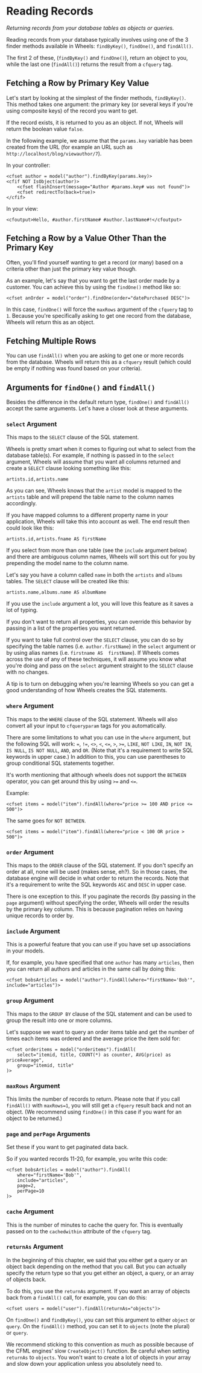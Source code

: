 # Reading Records

*Returning records from your database tables as objects or queries.*

Reading records from your database typically involves using one of the 3 finder methods available in 
Wheels: `findByKey()`, `findOne()`, and `findAll()`.

The first 2 of these, (`findByKey()` and `findOne()`), return an object to you, while the last one 
(`findAll()`) returns the result from a `cfquery` tag.

## Fetching a Row by Primary Key Value

Let's start by looking at the simplest of the finder methods, `findByKey()`. This method takes one 
argument: the primary key (or several keys if you're using composite keys) of the record you want to get.

If the record exists, it is returned to you as an object. If not, Wheels will return the boolean value 
`false`.

In the following example, we assume that the `params.key` variable has been created from the URL (for 
example an URL such as `http://localhost/blog/viewauthor/7`).

In your controller:

	<cfset author = model("author").findByKey(params.key)>
	<cfif NOT IsObject(author)>  
		<cfset flashInsert(message="Author #params.key# was not found")>
		<cfset redirectTo(back=true)>
	</cfif>

In your view:

	<cfoutput>Hello, #author.firstName# #author.lastName#!</cfoutput>

## Fetching a Row by a Value Other Than the Primary Key

Often, you'll find yourself wanting to get a record (or many) based on a criteria other than just the 
primary key value though.

As an example, let's say that you want to get the last order made by a customer. You can achieve this by 
using the `findOne()` method like so:

	<cfset anOrder = model("order").findOne(order="datePurchased DESC")>

In this case, `findOne()` will force the `maxRows` argument of the `cfquery` tag to `1`. Because you're 
specifically asking to get one record from the database, Wheels will return this as an object.

## Fetching Multiple Rows

You can use `findAll()` when you are asking to get one or more records from the database. Wheels will 
return this as a `cfquery` result (which could be empty if nothing was found based on your criteria).


## Arguments for `findOne()` and `findAll()`

Besides the difference in the default return type, `findOne()` and `findAll()` accept the same 
arguments. Let's have a closer look at these arguments.

### `select` Argument

This maps to the `SELECT` clause of the SQL statement.

Wheels is pretty smart when it comes to figuring out what to select from the database table(s). For 
example, if nothing is passed in to the `select` argument, Wheels will assume that you want all columns 
returned and create a `SELECT` clause looking something like this:

	artists.id,artists.name

As you can see, Wheels knows that the `artist` model is mapped to the `artists` table and will prepend 
the table name to the column names accordingly.

If you have mapped columns to a different property name in your application, Wheels will take this into 
account as well. The end result then could look like this:

	artists.id,artists.fname AS firstName

If you select from more than one table (see the `include` argument below) and there are ambiguous column 
names, Wheels will sort this out for you by prepending the model name to the column name.

Let's say you have a column called `name` in both the `artists` and `albums` tables. The `SELECT` clause 
will be created like this:

	artists.name,albums.name AS albumName

If you use the `include` argument a lot, you will love this feature as it saves a lot of typing.

If you don't want to return all properties, you can override this behavior by passing in a list of the 
properties you want returned.

If you want to take full control over the `SELECT` clause, you can do so by specifying the table names 
(i.e. `author.firstName`) in the `select` argument or by using alias names (i.e. `firstname AS 
firstName`). If Wheels comes across the use of any of these techniques, it will assume you know what 
you're doing and pass on the `select` argument straight to the `SELECT` clause with no changes.

A tip is to turn on debugging when you're learning Wheels so you can get a good understanding of how 
Wheels creates the SQL statements.

### `where` Argument

This maps to the `WHERE` clause of the SQL statement. Wheels will also convert all your input to 
`cfqueryparam` tags for you automatically.

There are some limitations to what you can use in the `where` argument, but the following SQL will work: 
`=`, `!=`, `<>`, `<`, `<=`, `>`, `>=`, `LIKE`, `NOT LIKE`, `IN`, `NOT IN`, `IS NULL`, `IS NOT NULL`, 
`AND`, and `OR`. (Note that it's a requirement to write SQL keywords in upper case.) In addition to 
this, you can use parentheses to group conditional SQL statements together.

It's worth mentioning that although wheels does not support the `BETWEEN` operator, you can get around 
this by using `>=` and `<=`.

Example:

	<cfset items = model("item").findAll(where="price >= 100 AND price <= 500")>

The same goes for `NOT BETWEEN`.

	<cfset items = model("item").findAll(where="price < 100 OR price > 500")>

### `order` Argument

This maps to the `ORDER` clause of the SQL statement. If you don't specify an order at all, none will be 
used (makes sense, eh?). So in those cases, the database engine will decide in what order to return the 
records. Note that it's a requirement to write the SQL keywords `ASC` and `DESC` in upper case.

There is one exception to this. If you paginate the records (by passing in the `page` argument) without 
specifying the order, Wheels will order the results by the primary key column. This is because 
pagination relies on having unique records to order by.

### `include` Argument

This is a powerful feature that you can use if you have set up associations in your models.

If, for example, you have specified that one `author` has many `articles`, then you can return all 
authors and articles in the same call by doing this:

	<cfset bobsArticles = model("author").findAll(where="firstName='Bob'", include="articles")>

### `group` Argument

This maps to the `GROUP BY` clause of the SQL statement and can be used to group the result into one or 
more columns.

Let's suppose we want to query an order items table and get the number of times each items was ordered 
and the average price the item sold for:

	<cfset orderitems = model("orderitems").findAll(
		select="itemid, title, COUNT(*) as counter, AVG(price) as priceAverage",
		group="itemid, title"
	)>

### `maxRows` Argument

This limits the number of records to return. Please note that if you call `findAll()` with `maxRows=1`, 
you will still get a `cfquery` result back and not an object. (We recommend using `findOne()` in this 
case if you want for an object to be returned.)

### `page` and `perPage` Arguments

Set these if you want to get paginated data back.

So if you wanted records 11-20, for example, you write this code:

	<cfset bobsArticles = model("author").findAll(
		where="firstName='Bob'",
		include="articles",
		page=2,
		perPage=10
	)>

### `cache` Argument

This is the number of minutes to cache the query for. This is eventually passed on to the `cachedwithin` 
attribute of the `cfquery` tag.

### `returnAs` Argument

In the beginning of this chapter, we said that you either get a query or an object back depending on the 
method that you call. But you can actually specify the return type so that you get either an object, a 
query, or an array of objects back.

To do this, you use the `returnAs` argument. If you want an array of objects back from a `findAll()` 
call, for example, you can do this:

	<cfset users = model("user").findAll(returnAs="objects")>

On `findOne()` and `findByKey()`, you can set this argument to either `object` or `query`. On the 
`findAll()` method, you can set it to `objects` (note the plural) or `query`.

We recommend sticking to this convention as much as possible because of the CFML engines' slow 
`CreateObject()` function. Be careful when setting `returnAs` to `objects`. You won't want to create a 
lot of objects in your array and slow down your application unless you absolutely need to.